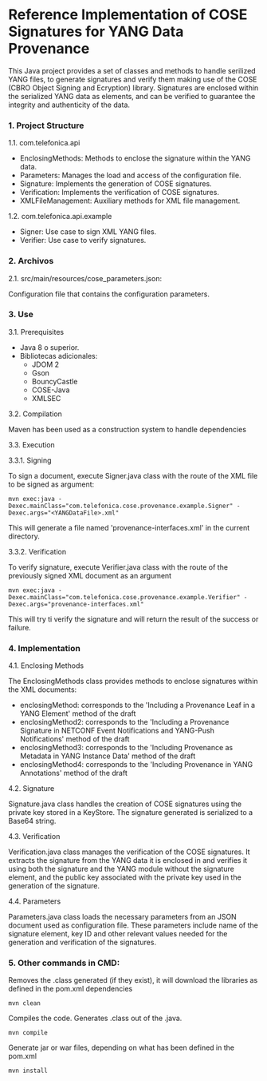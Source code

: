 # Reference Implementation of COSE Signatures for YANG Data Provenance
 
This Java project provides a set of classes and methods to handle serilized YANG files, to generate signatures and verify them making use of the COSE (CBRO Object Signing and Ecryption) library. Signatures are enclosed within the serialized YANG data as elements, and can be verified to guarantee the integrity and authenticity of the data.

### 1. Project Structure

1.1. com.telefonica.api

- EnclosingMethods: Methods to enclose the signature within the YANG data.
- Parameters: Manages the load and access of the configuration file.
- Signature: Implements the generation of COSE signatures.
- Verification: Implements the verification of COSE signatures.
- XMLFileManagement: Auxiliary methods for XML file management.

1.2. com.telefonica.api.example

- Signer: Use case to sign XML YANG files.
- Verifier: Use case to verify signatures.

### 2. Archivos

2.1. src/main/resources/cose_parameters.json: 

Configuration file that contains the configuration parameters.

### 3. Use

3.1. Prerequisites

- Java 8 o superior.
- Bibliotecas adicionales:
   - JDOM 2
   - Gson
   - BouncyCastle
   - COSE-Java
   - XMLSEC

3.2. Compilation

Maven has been used as a construction system to handle dependencies

3.3. Execution

3.3.1. Signing 

To sign a document, execute Signer.java class with the route of the XML file to be signed as argument:

```
mvn exec:java -Dexec.mainClass="com.telefonica.cose.provenance.example.Signer" -Dexec.args="<YANGDataFile>.xml"
```

This will generate a file named 'provenance-interfaces.xml'	in the current directory.

3.3.2. Verification

To verify signature, execute Verifier.java class with the route of the previously signed XML document as an argument

```
mvn exec:java -Dexec.mainClass="com.telefonica.cose.provenance.example.Verifier" -Dexec.args="provenance-interfaces.xml"
```

This will try ti verify the signature and will return the result of the success or failure.

### 4. Implementation

4.1. Enclosing Methods

The EnclosingMethods class provides methods to enclose signatures within the XML documents:

 - enclosingMethod: corresponds to the 'Including a Provenance Leaf in a YANG Element' method of the draft
 - enclosingMethod2: corresponds to the 'Including a Provenance Signature in NETCONF Event Notifications and YANG-Push Notifications' method of the draft
 - enclosingMethod3: corresponds to the 'Including Provenance as Metadata in YANG Instance Data' method of the draft
 - enclosingMethod4: corresponds to the 'Including Provenance in YANG Annotations' method of the draft
 
4.2. Signature 

Signature.java class handles the creation of COSE signatures using the private key stored in a KeyStore. The signature generated is serialized to a Base64 string.

4.3. Verification

Verification.java class manages the verification of the COSE signatures. It extracts the signature from the YANG data it is enclosed in and verifies it using both the signature and the YANG module without the signature element, and the public key associated with the private key used in the generation of the signature.

4.4. Parameters

Parameters.java class loads the necessary parameters from an JSON document used as configuration file. These parameters include name of the signature element, key ID and other relevant values needed for the generation and verification of the signatures.

### 5. Other commands in CMD:
	
Removes the .class generated (if they exist), it will download the libraries as defined in the pom.xml dependencies

`mvn clean`
	
Compiles the code. Generates .class out of the .java.

`mvn compile`

Generate jar or war files, depending on what has been defined in the pom.xml

`mvn install` 
